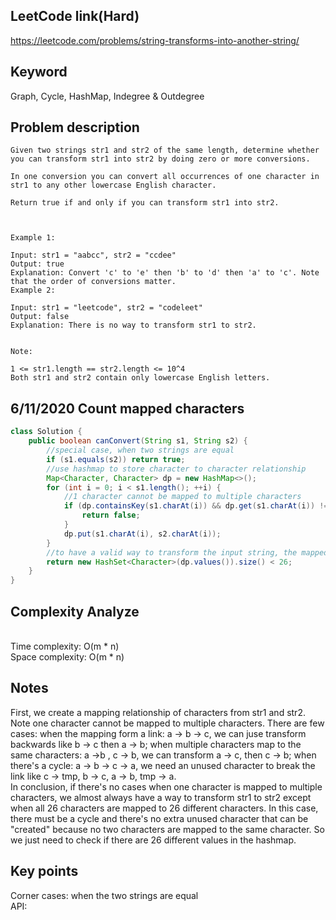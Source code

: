 ## LeetCode link(Hard)
https://leetcode.com/problems/string-transforms-into-another-string/

## Keyword
Graph, Cycle, HashMap, Indegree & Outdegree

## Problem description
```
Given two strings str1 and str2 of the same length, determine whether you can transform str1 into str2 by doing zero or more conversions.

In one conversion you can convert all occurrences of one character in str1 to any other lowercase English character.

Return true if and only if you can transform str1 into str2.

 

Example 1:

Input: str1 = "aabcc", str2 = "ccdee"
Output: true
Explanation: Convert 'c' to 'e' then 'b' to 'd' then 'a' to 'c'. Note that the order of conversions matter.
Example 2:

Input: str1 = "leetcode", str2 = "codeleet"
Output: false
Explanation: There is no way to transform str1 to str2.
 

Note:

1 <= str1.length == str2.length <= 10^4
Both str1 and str2 contain only lowercase English letters.
```
## 6/11/2020 Count mapped characters

```java
class Solution {
    public boolean canConvert(String s1, String s2) {
        //special case, when two strings are equal
        if (s1.equals(s2)) return true;
        //use hashmap to store character to character relationship
        Map<Character, Character> dp = new HashMap<>();
        for (int i = 0; i < s1.length(); ++i) {
            //1 character cannot be mapped to multiple characters
            if (dp.containsKey(s1.charAt(i)) && dp.get(s1.charAt(i)) != s2.charAt(i)) {
                return false;
            }
            dp.put(s1.charAt(i), s2.charAt(i));
        }
        //to have a valid way to transform the input string, the mapped to character needs to be less than 26
        return new HashSet<Character>(dp.values()).size() < 26;
    }
}
```

## Complexity Analyze
\
Time complexity: O(m * n)\
Space complexity: O(m * n)

## Notes
First, we create a mapping relationship of characters from str1 and str2. Note one character cannot be mapped to multiple characters. There are few cases: when the mapping form a link: a -> b -> c, we can juse transform backwards like b -> c then a -> b; when multiple characters map to the same characters: a ->b , c -> b, we can transform a -> c, then c -> b; when there's a cycle: a -> b -> c -> a, we need an unused character to break the link like c -> tmp, b -> c, a -> b, tmp -> a.\
In conclusion, if there's no cases when one character is mapped to multiple characters, we almost always have a way to transform str1 to str2 except when all 26 characters are mapped to 26 different characters. In this case, there must be a cycle and there's no extra unused character that can be "created" because no two characters are mapped to the same character. So we just need to check if there are 26 different values in the hashmap.

## Key points
Corner cases: when the two strings are equal\
API: